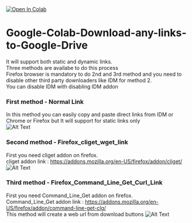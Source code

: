 <a href="https://colab.research.google.com/github/MagMithu17/Google-Colab-Download-any-links-to-Google-Drive/blob/main/Download_files_from_links.ipynb">
  <img src="https://colab.research.google.com/assets/colab-badge.svg" alt="Open In Colab"/>
</a><br>

# Google-Colab-Download-any-links-to-Google-Drive
It will support both static and dynamic links.<br>
Three methods are availabe to do this process<br>
Firefox browser is mandatory to do 2nd and 3rd method and you need to disable other third party downloaders like IDM for method 2.<br>
You can disable IDM with disabling IDM addon

### First method - Normal Link
In this method you can easily copy and paste direct links from IDM or Chrome or Firefox but It will support for static links only<br>
![Alt Text](https://i.ibb.co/vLj1bXR/Normal-link-download-using-IDM.gif)

### Second method - Firefox_cliget_wget_link         
First you need cliget addon on firefox.<br> cliget addon link : https://addons.mozilla.org/en-US/firefox/addon/cliget/<br>
![Alt Text](https://i.ibb.co/QDr1QNq/Firefox-CLI-get-download.gif)


### Third method - Firefox_Command_Line_Get_Curl_Link
First you need Command_Line_Get addon on firefox.<br> Command_Line_Get addon link : https://addons.mozilla.org/en-US/firefox/addon/command-line-get-clg/<br>
This method will create a web url from download buttons 
![Alt Text](https://i.ibb.co/tLnYyr2/Command-Line-Get-download.gif)


